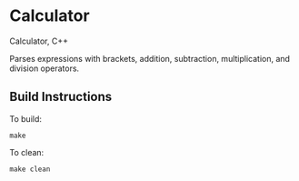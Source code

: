 # Calculator
Calculator, C++

Parses expressions with brackets, addition, subtraction, multiplication, and division operators.

## Build Instructions
To build: 
```
make 
```

To clean:
```
make clean
```